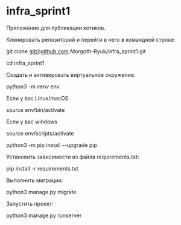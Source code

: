 # infra_sprint1
Приложение для публикации котиков.

Клонировать репозиторий и перейти в него в командной строке:

git clone git@github.com:Morgoth-Ryuk/infra_sprint1.git

cd infra_sprint1

Cоздать и активировать виртуальное окружение:

python3 -m venv env

Если у вас Linux/macOS

source env/bin/activate

Если у вас windows

source env/scripts/activate

python3 -m pip install --upgrade pip

Установить зависимости из файла requirements.txt:

pip install -r requirements.txt

Выполнить миграции:

python3 manage.py migrate

Запустить проект:

python3 manage.py runserver
